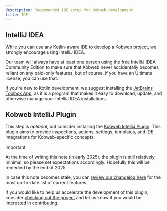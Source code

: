 ```yaml
---
description: Recommended IDE setup for Kobweb development.
title: IDE
---
```


## IntelliJ IDEA

While you can use any Kotlin-aware IDE to develop a Kobweb project, we strongly encourage using IntelliJ IDEA.

Our team will always have at least one person using the free IntelliJ IDEA Community Edition to make sure that Kobweb
never accidentally becomes reliant on any paid-only features, but of course, if you have an Ultimate license, you can
use that.

If you're new to Kotlin development, we suggest installing the [JetBrains Toolbox App](https://www.jetbrains.com/toolbox-app/), as it is a program that
makes it easy to download, update, and otherwise manage your IntelliJ IDEA installations.

## Kobweb IntelliJ Plugin

This step is *optional*, but consider installing
the [Kobweb IntelliJ Plugin](https://plugins.jetbrains.com/plugin/23883-kobweb). This plugin aims to provide
inspections, actions, settings, templates, and IDE integrations for Kobweb-specific concepts.

> [!IMPORTANT]
> At the time of writing this note (in early 2025), the plugin is still relatively minimal, so please set
> expectations accordingly. Hopefully this will be remedied by the end of 2025.
>
> In case this note becomes stale, you
> can [review our changelog here](https://github.com/varabyte/kobweb-intellij-plugin/blob/main/CHANGELOG.md) for the most
> up-to-date list of current features.
>
> If you would like to help us accelerate the development of this plugin,
> consider [checking out the project](https://github.com/varabyte/kobweb-intellij-plugin) and let us know if you would
> be interested in contributing.
